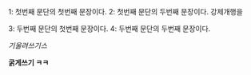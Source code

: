 1: 첫번째 문단의 첫번째 문장이다.
2: 첫번째 문단의 두번째 문장이다.
강제개행을

3: 두번째 문단의 첫번째 문장이다.
4: 두번째 문단의 두번째 문장이다.

*기울려쓰기스*

**굵게쓰기 ㅋㅋ**

